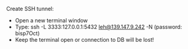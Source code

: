 Create SSH tunnel:
- Open a new terminal window
- Type: ssh -L 3333:127.0.0.1:5432 leh@139.147.9.242 -N (password: bisp7Oct)
- Keep the terminal open or connection to DB will be lost!